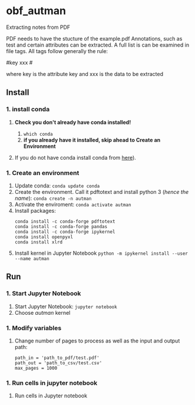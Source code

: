 # obf_autman
Extracting notes from PDF

PDF needs to have the stucture of the example.pdf
Annotations, such as test and certain attributes can be extracted.
A full list is can be examined in file tags.
All tags follow generally the rule:

#key xxx #

where key is the attribute key and xxx is the data to be extracted


## Install

### 1. install conda
1. **Check you don't already have conda installed!**
    1. `which conda`
    1. **if you already have it installed, skip ahead to Create an Environment**

1. If you do not have conda install conda from [here](https://conda.io/miniconda.html)).

### 1. Create an environment
1. Update conda:
    `conda update conda`
1. Create the environment. Call it pdftotext and install python 3 (*hence the name*):
    `conda create -n autman`
1. Activate the enviroment:
    `conda activate autman`
1. Install packages:
    ```
    conda install -c conda-forge pdftotext
    conda install -c conda-forge pandas
    conda install -c conda-forge ipykernel
    conda install openpyxl
    conda install xlrd
    ```
1. Install kernel in Jupyter Notebook
    `python -m ipykernel install --user --name autman`

## Run

### 1. Start Jupyter Notebook
1. Start Jupyter Notebook:
    `jupyter notebook`
2. Choose *autman* kernel

### 1. Modify variables
1. Change number of pages to process as well as the input and output path:
    ```
    path_in = 'path_to_pdf/test.pdf'
    path_out = 'path_to_csv/test.csv'
    max_pages = 1000
    ```
    
### 1. Run cells in jupyter notebook
1. Run cells in Jupyter notebook
